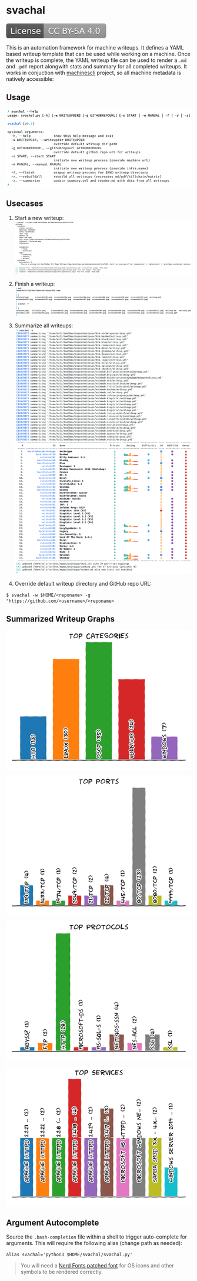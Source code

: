 # svachal

[![License: CC BY-SA 4.0](https://raw.githubusercontent.com/7h3rAm/7h3rAm.github.io/master/static/files/ccbysa4.svg)](https://creativecommons.org/licenses/by-sa/4.0/)

This is an automation framework for machine writeups. It defines a YAML based writeup template that can be used while working on a machine. Once the writeup is complete, the YAML writeup file can be used to render a `.md` and `.pdf` report alongwith stats and summary for all completed writeups. It works in conjuction with [machinescli](https://github.com/7h3rAm/machinescli) project, so all machine metadata is natively accessible:

## Usage
![Usage](svachal01.png)

## Usecases
1. Start a new writeup:
![Start](svachal02.png)

1. Finish a writeup:
![Finish](svachal03.png)

1. Summarize all writeups:
![Summarize](svachal04.png)

1. Override default writeup directory and GitHub repo URL:
```console
$ svachal -w $HOME/<reponame> -g "https://github.com/<username>/<reponame>
```

## Summarized Writeup Graphs

![Top writeup categories](top_categories.png)

![Top writeup ports](top_ports.png)

![Top writeup protocols](top_protocols.png)

![Top writeup services](top_services.png)


## Argument Autocomplete
Source the `.bash-completion` file within a shell to trigger auto-complete for arguments. This will require the following alias (change path as needed): 
```console
alias svachal='python3 $HOME/svachal/svachal.py'
```

> You will need a [Nerd Fonts patched font](https://github.com/ryanoasis/nerd-fonts/tree/master/patched-fonts) for OS icons and other symbols to be rendered correctly.
